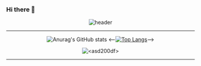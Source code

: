 ### Hi there 👋

<!--
**asd200df/asd200df** is a ✨ _special_ ✨ repository because its `README.md` (this file) appears on your GitHub profile.

Here are some ideas to get you started:

- 🔭 I’m currently working on ...
- 🌱 I’m currently learning ...
- 👯 I’m looking to collaborate on ...
- 🤔 I’m looking for help with ...
- 💬 Ask me about ...
- 📫 How to reach me: ...
- 😄 Pronouns: ...
- ⚡ Fun fact: ...
-->

<div align=center>
  
![header](https://capsule-render.vercel.app/api?type=waving&color=FECC00&height=300&section=header&text=Welcome%20To%20My%20Github%20&fontSize=50&fontColor=ffffff)
  
  <hr>
  
![Anurag's GitHub stats](https://github-readme-stats.vercel.app/api?username=asd200df&show_icons=true&theme=gruvbox)
<--[![Top Langs](https://github-readme-stats.vercel.app/api/top-langs/?username=asd200df&layout=compact&theme=gruvbox)](https://github.com/anuraghazra/github-readme-stats)-->
  
<!-- [Top Langs] -->
<p><img align="center" src="https://github-readme-stats.vercel.app/api/top-langs?username=<asd200df>&show_icons=true&locale=en&layout=compact" alt="<asd200df>" /></p>
<hr>

</div>




